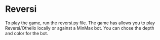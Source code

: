 # Reversi
To play the game, run the reversi.py file.
The game has allows you to play Reversi/Othello locally or against a MinMax bot. You can chose the depth and color for the bot.

